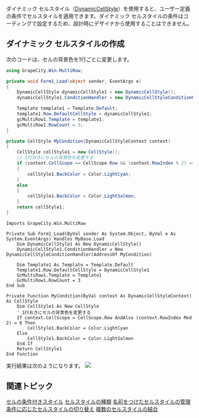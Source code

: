 ダイナミック セルスタイル（[DynamicCellStyle](gcdocsite__documentlink?toc-item-id=7df9d276-78f2-4f2c-8c49-7da14ec1e019)）を使用すると、ユーザー定義の条件でセルスタイルを適用できます。ダイナミック セルスタイルの条件はコーディングで設定するため、設計時にデザイナから使用することはできません。

## ダイナミック セルスタイルの作成

次のコードは、セルの背景色を1行ごとに変更します。
```csharp
using GrapeCity.Win.MultiRow;

private void Form1_Load(object sender, EventArgs e)
{
    DynamicCellStyle dynamicCellStyle1 = new DynamicCellStyle();
    dynamicCellStyle1.ConditionHandler = new DynamicCellStyleConditionHandler(MyCondition);

    Template template1 = Template.Default;
    template1.Row.DefaultCellStyle = dynamicCellStyle1;
    gcMultiRow1.Template = template1;
    gcMultiRow1.RowCount = 3;
}

private CellStyle MyCondition(DynamicCellStyleContext context)
{
    CellStyle cellStyle1 = new CellStyle();
    // 1行おきにセルの背景色を変更する
    if (context.CellScope == CellScope.Row && (context.RowIndex % 2) == 0)
    {
        cellStyle1.BackColor = Color.LightCyan;
    }
    else
    {
        cellStyle1.BackColor = Color.LightSalmon;
    }
    return cellStyle1;
}
```

```vbnet
Imports GrapeCity.Win.MultiRow

Private Sub Form1_Load(ByVal sender As System.Object, ByVal e As System.EventArgs) Handles MyBase.Load
    Dim DynamicCellStyle1 As New DynamicCellStyle()
    DynamicCellStyle1.ConditionHandler = New DynamicCellStyleConditionHandler(AddressOf MyCondition)

    Dim Template1 As Template = Template.Default
    Template1.Row.DefaultCellStyle = DynamicCellStyle1
    GcMultiRow1.Template = Template1
    GcMultiRow1.RowCount = 3
End Sub

Private Function MyCondition(ByVal context As DynamicCellStyleContext) As CellStyle
    Dim CellStyle1 As New CellStyle
    ' 1行おきにセルの背景色を変更する
    If context.CellScope = CellScope.Row AndAlso (context.RowIndex Mod 2) = 0 Then
        CellStyle1.BackColor = Color.LightCyan
    Else
        CellStyle1.BackColor = Color.LightSalmon
    End If
    Return CellStyle1
End Function
```
実行結果は次のようになります。
![](/DOCUMENT_SITE_LINK_PREFIX_HERE/document-site-files/images/f148c511-6e98-4b55-9904-150a375d5825/images/userguide/conditionalcellstyle_dynamiccellstyle_01.png)

## 関連トピック

[セルの条件付きスタイル](gcdocsite__documentlink?toc-item-id=744d998f-bf25-4852-904f-8708d6786740)
[セルスタイルの種類](gcdocsite__documentlink?toc-item-id=4f32e52a-46b9-48a0-a4cf-357408a49eb5)
[名前をつけたセルスタイルの管理](gcdocsite__documentlink?toc-item-id=50adce7c-d89a-41bf-9e30-ced239e961ff)
[条件に応じたセルスタイルの切り替え](gcdocsite__documentlink?toc-item-id=32f40f84-484f-47a3-8239-84305b04ee70)
[複数のセルスタイルの結合](gcdocsite__documentlink?toc-item-id=debc9bb0-7760-4c57-ad5c-f273cfca5002)